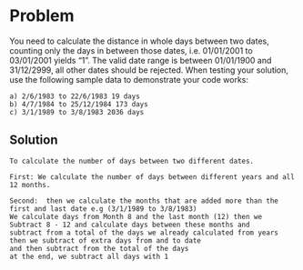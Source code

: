 # Problem

You need to calculate the distance in whole days between two dates, counting only
the days in between those dates, i.e. 01/01/2001 to 03/01/2001 yields “1”. The valid
date range is between 01/01/1900 and 31/12/2999, all other dates should be
rejected.
When testing your solution, use the following sample data to demonstrate your code
works:
```
a) 2/6/1983 to 22/6/1983 19 days
b) 4/7/1984 to 25/12/1984 173 days
c) 3/1/1989 to 3/8/1983 2036 days
```
## Solution
```
To calculate the number of days between two different dates.
```
```
First: We calculate the number of days between different years and all 12 months.
```
```
Second:  then we calculate the months that are added more than the first and last date e.g (3/1/1989 to 3/8/1983)
We calculate days from Month 8 and the last month (12) then we
Subtract 8 - 12 and calculate days between these months and
subtract from a total of the days we already calculated from years
then we subtract of extra days from and to date
and then subtract from the total of the days
at the end, we subtract all days with 1
```